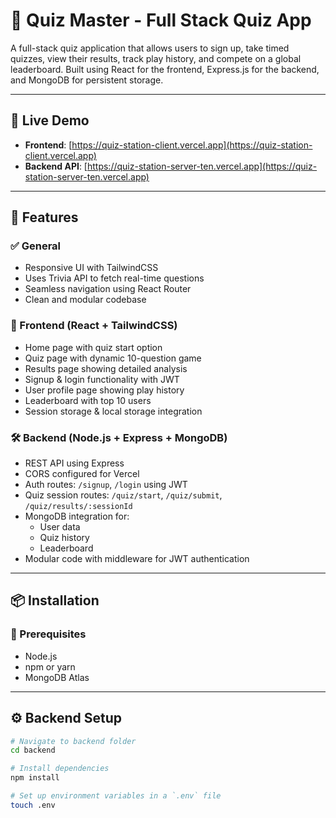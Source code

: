 # 🎯 Quiz Master - Full Stack Quiz App

A full-stack quiz application that allows users to sign up, take timed quizzes, view their results, track play history, and compete on a global leaderboard. Built using React for the frontend, Express.js for the backend, and MongoDB for persistent storage.

---

## 🚀 Live Demo

- **Frontend**: [https://quiz-station-client.vercel.app](https://quiz-station-client.vercel.app)
- **Backend API**: [https://quiz-station-server-ten.vercel.app](https://quiz-station-server-ten.vercel.app)

---

## 🧠 Features

### ✅ General

- Responsive UI with TailwindCSS
- Uses Trivia API to fetch real-time questions
- Seamless navigation using React Router
- Clean and modular codebase

### 🧩 Frontend (React + TailwindCSS)

- Home page with quiz start option
- Quiz page with dynamic 10-question game
- Results page showing detailed analysis
- Signup & login functionality with JWT
- User profile page showing play history
- Leaderboard with top 10 users
- Session storage & local storage integration

### 🛠️ Backend (Node.js + Express + MongoDB)

- REST API using Express
- CORS configured for Vercel
- Auth routes: `/signup`, `/login` using JWT
- Quiz session routes: `/quiz/start`, `/quiz/submit`, `/quiz/results/:sessionId`
- MongoDB integration for:
  - User data
  - Quiz history
  - Leaderboard
- Modular code with middleware for JWT authentication

---

## 📦 Installation

### 🔧 Prerequisites

- Node.js
- npm or yarn
- MongoDB Atlas

---

## ⚙️ Backend Setup

```bash
# Navigate to backend folder
cd backend

# Install dependencies
npm install

# Set up environment variables in a `.env` file
touch .env